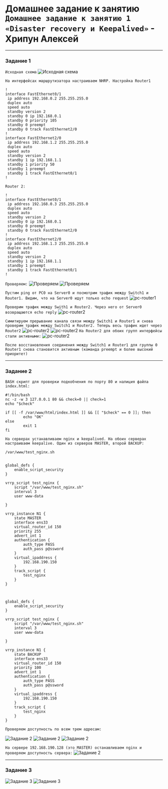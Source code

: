 # Домашнее задание к занятию `Домашнее задание к занятию 1 «Disaster recovery и Keepalived»` - Хрипун Алексей

---

### Задание 1
`Исходная схема`
![Исходная схема](img/sheme.png)

`На интерфейсах маршрутизатора настраиваем NHRP. Настройка Router1`

```
!
interface FastEthernet0/1
 ip address 192.168.0.2 255.255.255.0
 duplex auto
 speed auto
 standby version 2
 standby 0 ip 192.168.0.1
 standby 0 priority 105
 standby 0 preempt
 standby 0 track FastEthernet2/0
!
interface FastEthernet2/0
 ip address 192.168.1.2 255.255.255.0
 duplex auto
 speed auto
 standby version 2
 standby 1 ip 192.168.1.1
 standby 1 priority 50
 standby 1 preempt
 standby 1 track FastEthernet0/1
!
```
`Router 2:`
```
!
interface FastEthernet0/1
 ip address 192.168.0.3 255.255.255.0
 duplex auto
 speed auto
 standby version 2
 standby 0 ip 192.168.0.1
 standby 0 preempt
 standby 0 track FastEthernet2/0
!
interface FastEthernet2/0
 ip address 192.168.1.3 255.255.255.0
 duplex auto
 speed auto
 standby version 2
 standby 1 ip 192.168.1.1
 standby 1 preempt
 standby 1 track FastEthernet0/1
!
```
`Проверяем:`
![Проверяем](img/router1.png)
![Проверяем](img/router2.png)

`Пустим ping от PC0 на Server0 и посмотрим трафик между Switch1 и Router1. Видим, что на Server0 идут только echo request`
![pc-router1](img/pc-router1.png)

`Проверим трафик между Swith1 и Router2. Через него от Server0 возвращаются echo reply` 
![pc-router2](img/pc-router2.png)

`Симитируем прерывание канала связи между Switch1 и Router1 и снова проверим трафик между Switch1 и Router2. Теперь весь трафик идет через Router2`
![pc-router2](img/connect-pause.png)
![pc-router2](img/pc-server.png)
`На Router2 для обоих групп интерфейсы стали активными:`
![pc-router2](img/router2-active.png)

`После восстановления соединения между Switch1 и Router1 для группы 0 Router1 снова становится активным (команда preempt и более высокий приоритет)`

---

### Задание 2

`BASH скрипт для проверки подкобчения по порту 80 и налиция файла index.html:`
```
#!/bin/bash
nc -z -w 3 127.0.0.1 80 && check=0 || check=1
echo "$check"

if [[ -f /var/www/html/index.html ]] && [[ "$check" == 0 ]]; then
        echo "OK"
else
        exit 1
fi
```
`На серверах устанавливаем nginx и keepalived. На обоих серверах настраиваем keepalive. Один из серверов MASTER, второй BACKUP:`
```
/var/www/test_nginx.sh


global_defs {
    enable_script_security
}

vrrp_script test_nginx {
    script "/var/www/test_nginx.sh"
    interval 3
    user www-data

}

vrrp_instance N1 {
    state MASTER
    interface ens33
    virtual_router_id 150
    priority 255
    advert_int 1
    authentication {
        auth_type PASS
        auth_pass p@ssword
    }
    virtual_ipaddress {
        192.168.190.150
    }
    track_script {
        test_nginx
    }
} 



global_defs {
    enable_script_security
}

vrrp_script test_nginx {
    script "/var/www/test_nginx.sh"
    interval 3
    user www-data

}

vrrp_instance N1 {
    state BACKUP
    interface ens33
    virtual_router_id 150
    priority 100
    advert_int 1
    authentication {
        auth_type PASS
        auth_pass p@ssword
    }
    virtual_ipaddress {
        192.168.190.150
    }
    track_script {
        test_nginx
    }
}
```
`Проверяем доступность по всем трем адресам:`

![Задание 2](img/step1.png)
![Задание 2](img/step1_1.png)
![Задание 2](img/step1_2.png)

`На сервере 192.168.190.128 (это MASTER) останавливаем nginx и проверяем доступность сервера:`
![Задание 2](img/step2.png)

---

### Задание 3


![Задание 3](img/task3_1.png)
![Задание 3](img/task3_2.png)


